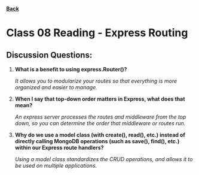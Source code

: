 **[Back](https://clayton-jones.github.io/reading-notes/)**

# Class 08 Reading - Express Routing

## Discussion Questions:  
  
1. **What is a benefit to using express.Router()?**  

    *It allows you to modularize your routes so that everything is more organized and easier to manage.*  

2. **When I say that top-down order matters in Express, what does that mean?**  

    *An express server processes the routes and middleware from the top down, so you can determine the order that middleware or routes run.*  

3. **Why do we use a model class (with create(), read(), etc.) instead of directly calling MongoDB operations (such as save(), find(), etc.) within our Express route handlers?**  

    *Using a model class standardizes the CRUD operations, and allows it to be used on multiple applications.*  
